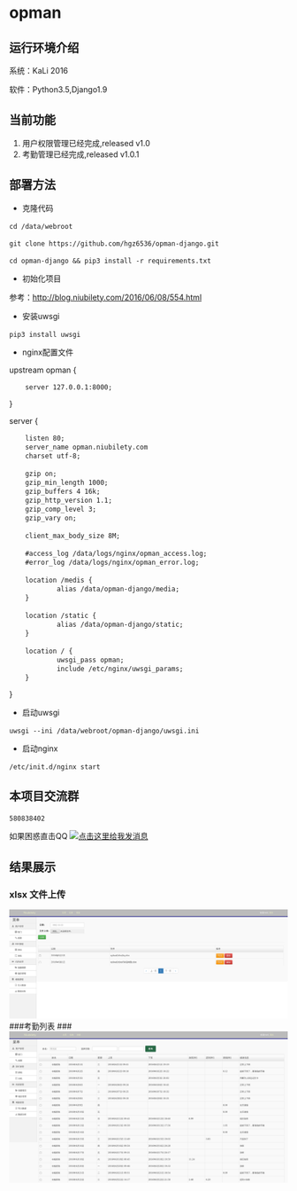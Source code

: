 # opman

## 运行环境介绍 ##

系统：KaLi 2016

软件：Python3.5,Django1.9

## 当前功能 ##

1. 用户权限管理已经完成,released v1.0
1. 考勤管理已经完成,released v1.0.1

## 部署方法 ##

- 克隆代码

`cd /data/webroot`

`git clone https://github.com/hgz6536/opman-django.git`

`cd opman-django && pip3 install -r requirements.txt`

- 初始化项目

参考：http://blog.niubilety.com/2016/06/08/554.html

- 安装uwsgi

`pip3 install uwsgi`

- nginx配置文件

upstream opman {

        server 127.0.0.1:8000;
}

server {

        listen 80;
        server_name opman.niubilety.com
        charset utf-8;

        gzip on;
        gzip_min_length 1000;
        gzip_buffers 4 16k;
        gzip_http_version 1.1;
        gzip_comp_level 3;
        gzip_vary on;

        client_max_body_size 8M;

        #access_log /data/logs/nginx/opman_access.log;
        #error_log /data/logs/nginx/opman_error.log;

        location /medis {
                alias /data/opman-django/media;
        }

        location /static {
                alias /data/opman-django/static;
        }

        location / {
                uwsgi_pass opman;
                include /etc/nginx/uwsgi_params;
        }

}

- 启动uwsgi

`uwsgi --ini /data/webroot/opman-django/uwsgi.ini`

- 启动nginx

`/etc/init.d/nginx start`

## 本项目交流群 ##
`580838402`

如果困惑直击QQ
<a target="_blank" href="http://wpa.qq.com/msgrd?v=3&uin=847644968&site=qq&menu=yes">
     <img border="0" src="http://wpa.qq.com/pa?p=2:847644968:52" alt="点击这里给我发消息" title="点击这里给我发消息"/>
</a>

## 结果展示 ##
### xlsx 文件上传 ###
![](https://github.com/hgz6536/hgz6536.github.io/blob/master/images/xlsx_upload.png)
###考勤列表 ###
![](https://github.com/hgz6536/hgz6536.github.io/blob/master/images/kaoqin_list.png)
